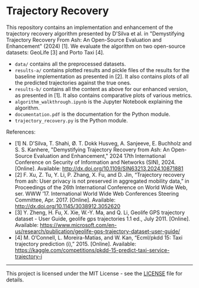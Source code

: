 # Trajectory Recovery

This repository contains an implementation and enhancement of the trajectory recovery algorithm presented by 
D'Silva et al. in "Demystifying Trajectory Recovery From Ash: An Open-Source Evaluation and Enhancement" (2024) [1].
We evaluate the algorithm on two open-source datasets: GeoLife [3] and Porto Taxi [4].

- `data/` contains all the preprocessed datasets.
- `results-a/` contains plotted results and pickle files of the results for the baseline implementation as presented in [2]. It also contains plots of all the predicted trajectories against the true ones.
- `results-b/` contains all the content as above for our enhanced version, as presented in [1]. It also contains comparative plots of various metrics.
- `algorithm_walkthrough.ipynb` is the Jupyter Notebook explaining the algorithm.
- `documentation.pdf` is the documentation for the Python module.
- `trajectory_recovery.py` is the Python module.

References:
- [1] N. D'Silva, T. Shahi, Ø. T. Dokk Husveg, A. Sanjeeve, E. Buchholz and S. S. Kanhere, "Demystifying Trajectory Recovery from Ash: An Open-Source Evaluation and Enhancement," 2024 17th International Conference on Security of Information and Networks (SIN), 2024. [Online]. Available: http://dx.doi.org/10.1109/SIN63213.2024.10871881
- [2] F. Xu, Z. Tu, Y. Li, P. Zhang, X. Fu, and D. Jin, “Trajectory recovery from ash: User privacy is not preserved in aggregated mobility data,” in Proceedings of the 26th International Conference on World Wide Web, ser. WWW ’17. International World Wide Web Conferences Steering Committee, Apr. 2017. [Online]. Available: http://dx.doi.org/10.1145/3038912.3052620
- [3] Y. Zheng, H. Fu, X. Xie, W.-Y. Ma, and Q. Li, Geolife GPS trajectory dataset - User Guide, geolife gps trajectories 1.1 ed., July 2011. [Online]. Available: https://www.microsoft.com/en-us/research/publication/geolife-gps-trajectory-dataset-user-guide/
- [4] M. O’Connell, L. Moreira-Matias, and W. Kan, “Ecml/pkdd 15: Taxi trajectory prediction (i),” 2015. [Online]. Available: https://kaggle.com/competitions/pkdd-15-predict-taxi-service-trajectory-i

---

This project is licensed under the MIT License - see the [LICENSE](https://github.com/ndsi6382/Trajectory_Recovery/blob/main/LICENSE) file for details.
